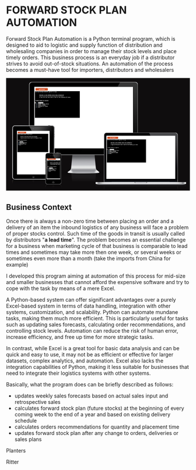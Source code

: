 # FORWARD STOCK PLAN AUTOMATION

Forward Stock Plan Automation is a Python terminal program, which is designed to aid to logistic and supply function of distribution and wholesaling companies in order to manage their stock levels and place timely orders. This business process is an everyday job if a distributor strives to avoid out-of-stock situations. An automation of the process becomes a must-have tool for importers, distributors and wholesalers

![Mock screens of the application deployed via Heroku](documentation/mock-screens-heroku.png)

## Business Context
Once there is always a non-zero time between placing an order and a delivery of an item the inbound logistics of any business will face a problem of proper stocks control. Such time of the goods in transit is usually called by distributors "__a lead time__". The problem becomes an essential challenge for a business when marketing cycle of that business is comparable to lead times and sometimes may take more then one week, or several weeks or sometimes even more than a month (take the imports from China for example)

I developed this program aiming at automation of this process for mid-size and smaller businesses that cannot afford the expensive software and try to cope with the task by means of a mere Excel.

A Python-based system can offer significant advantages over a purely Excel-based system in terms of data handling, integration with other systems, customization, and scalability. Python can automate mundane tasks, making them much more efficient. This is particularly useful for tasks such as updating sales forecasts, calculating order recommendations, and controlling stock levels. Automation can reduce the risk of human error, increase efficiency, and free up time for more strategic tasks.

In contrast, while Excel is a great tool for basic data analysis and can be quick and easy to use, it may not be as efficient or effective for larger datasets, complex analytics, and automation. Excel also lacks the integration capabilities of Python, making it less suitable for businesses that need to integrate their logistics systems with other systems.

Basically, what the program does can be briefly described as follows:

- updates weekly sales forecasts based on actual sales input and retrospective sales
- calculates forward stock plan (future stocks) at the beginning of every coming week to the end of a year and based on existing delivery schedule
- calculates orders recommendations for quantity and placement time
- updates forward stock plan after any change to orders, deliveries or sales plans

Planters

Ritter



